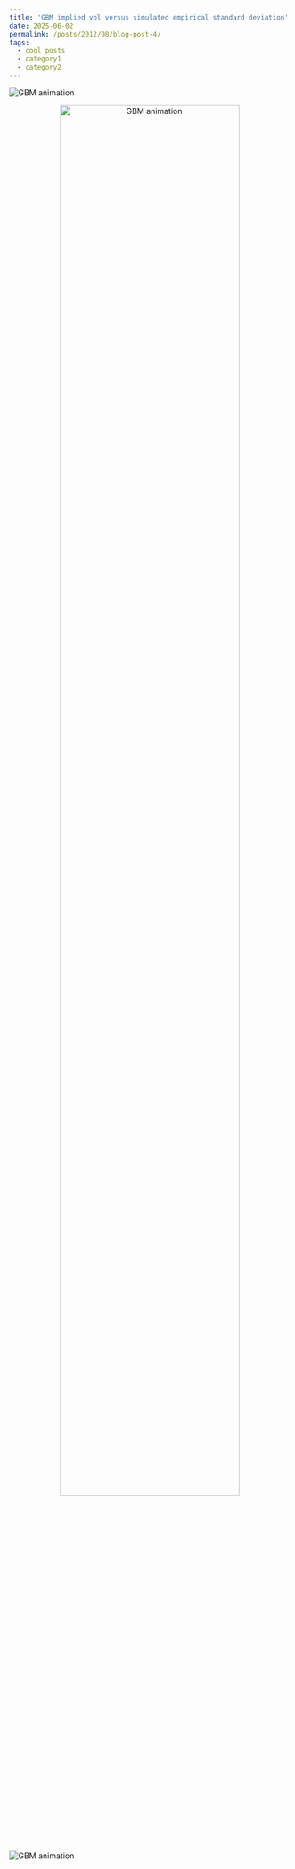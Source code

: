 ```yaml
---
title: 'GBM implied vol versus simulated empirical standard deviation'
date: 2025-06-02
permalink: /posts/2012/08/blog-post-4/
tags:
  - cool posts
  - category1
  - category2
---
```



![GBM animation](https://kehanli-1123.github.io/videos/gbm_paths_with_analytic_std.gif)

<div style="text-align:center;">
  <img src="https://kehanli-1123.github.io/videos/gbm_paths_with_analytic_std.gif" alt="GBM animation" width="80%" />
</div>

![GBM animation](https://github.com/KehanLi-1123/KehanLi.github.io/blob/master/videos/gbm_paths_with_analytic_std.gif?raw=true)
